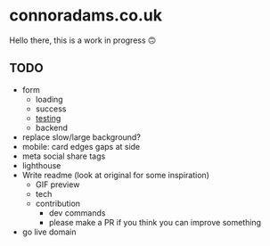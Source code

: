 # connoradams.co.uk

Hello there, this is a work in progress 🙃

## TODO

- form
  - loading
  - success
  - [testing](https://react-hook-form.com/advanced-usage#TestingForm)
  - backend
- replace slow/large background?
- mobile: card edges gaps at side
- meta social share tags
- lighthouse
- Write readme (look at original for some inspiration)
  - GIF preview
  - tech
  - contribution
    - dev commands
    - please make a PR if you think you can improve something
- go live domain
